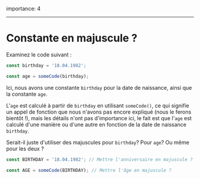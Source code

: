 importance: 4

---

# Constante en majuscule ?

Examinez le code suivant :

```js
const birthday = '18.04.1982';

const age = someCode(birthday);
```

Ici, nous avons une constante `birthday` pour la date de naissance, ainsi que la constante `age`.

L'`age` est calculé à partir de `birthday` en utilisant `someCode()`, ce qui signifie un appel de fonction que nous n'avons pas encore expliqué (nous le ferons bientôt !), mais les détails n'ont pas d'importance ici, le fait est que l'`age` est calculé d'une manière ou d'une autre en fonction de la date de naissance `birthday`.

Serait-il juste d'utiliser des majuscules pour `birthday`? Pour `age`? Ou même pour les deux ?

```js
const BIRTHDAY = '18.04.1982'; // Mettre l'anniversaire en majuscule ?

const AGE = someCode(BIRTHDAY); // Mettre l'âge en majuscule ?
```
